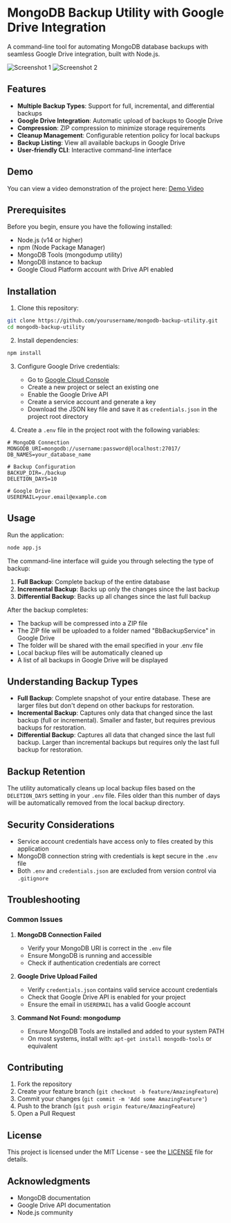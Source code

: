# MongoDB Backup Utility with Google Drive Integration

A command-line tool for automating MongoDB database backups with seamless Google Drive integration, built with Node.js.

![Screenshot 1](https://github.com/user-attachments/assets/5d36af35-1324-4fe6-83c4-dc8cab565421)
![Screenshot 2](https://github.com/user-attachments/assets/660f41a7-3948-46b2-a323-452bf509d05a)

## Features

- **Multiple Backup Types**: Support for full, incremental, and differential backups
- **Google Drive Integration**: Automatic upload of backups to Google Drive
- **Compression**: ZIP compression to minimize storage requirements
- **Cleanup Management**: Configurable retention policy for local backups
- **Backup Listing**: View all available backups in Google Drive
- **User-friendly CLI**: Interactive command-line interface

## Demo

You can view a video demonstration of the project here:
[Demo Video](https://drive.google.com/file/d/1fKfFCbA94mGE1eXtHobE_fv139IR0dQ5/view?usp=sharing)

## Prerequisites

Before you begin, ensure you have the following installed:
- Node.js (v14 or higher)
- npm (Node Package Manager)
- MongoDB Tools (mongodump utility)
- MongoDB instance to backup
- Google Cloud Platform account with Drive API enabled

## Installation

1. Clone this repository:
```bash
git clone https://github.com/yourusername/mongodb-backup-utility.git
cd mongodb-backup-utility
```

2. Install dependencies:
```bash
npm install
```

3. Configure Google Drive credentials:
   - Go to [Google Cloud Console](https://console.cloud.google.com)
   - Create a new project or select an existing one
   - Enable the Google Drive API
   - Create a service account and generate a key
   - Download the JSON key file and save it as `credentials.json` in the project root directory

4. Create a `.env` file in the project root with the following variables:

```env
# MongoDB Connection
MONGODB_URI=mongodb://username:password@localhost:27017/
DB_NAMES=your_database_name

# Backup Configuration
BACKUP_DIR=./backup
DELETION_DAYS=10

# Google Drive
USEREMAIL=your.email@example.com
```

## Usage

Run the application:

```bash
node app.js
```

The command-line interface will guide you through selecting the type of backup:

1. **Full Backup**: Complete backup of the entire database
2. **Incremental Backup**: Backs up only the changes since the last backup
3. **Differential Backup**: Backs up all changes since the last full backup

After the backup completes:
- The backup will be compressed into a ZIP file
- The ZIP file will be uploaded to a folder named "BbBackupService" in Google Drive
- The folder will be shared with the email specified in your .env file
- Local backup files will be automatically cleaned up
- A list of all backups in Google Drive will be displayed

## Understanding Backup Types

- **Full Backup**: Complete snapshot of your entire database. These are larger files but don't depend on other backups for restoration.
- **Incremental Backup**: Captures only data that changed since the last backup (full or incremental). Smaller and faster, but requires previous backups for restoration.
- **Differential Backup**: Captures all data that changed since the last full backup. Larger than incremental backups but requires only the last full backup for restoration.

## Backup Retention

The utility automatically cleans up local backup files based on the `DELETION_DAYS` setting in your `.env` file. Files older than this number of days will be automatically removed from the local backup directory.

## Security Considerations

- Service account credentials have access only to files created by this application
- MongoDB connection string with credentials is kept secure in the `.env` file
- Both `.env` and `credentials.json` are excluded from version control via `.gitignore`

## Troubleshooting

### Common Issues

1. **MongoDB Connection Failed**
   - Verify your MongoDB URI is correct in the `.env` file
   - Ensure MongoDB is running and accessible
   - Check if authentication credentials are correct

2. **Google Drive Upload Failed**
   - Verify `credentials.json` contains valid service account credentials
   - Check that Google Drive API is enabled for your project
   - Ensure the email in `USEREMAIL` has a valid Google account

3. **Command Not Found: mongodump**
   - Ensure MongoDB Tools are installed and added to your system PATH
   - On most systems, install with: `apt-get install mongodb-tools` or equivalent

## Contributing

1. Fork the repository
2. Create your feature branch (`git checkout -b feature/AmazingFeature`)
3. Commit your changes (`git commit -m 'Add some AmazingFeature'`)
4. Push to the branch (`git push origin feature/AmazingFeature`)
5. Open a Pull Request

## License

This project is licensed under the MIT License - see the [LICENSE](LICENSE) file for details.

## Acknowledgments

- MongoDB documentation
- Google Drive API documentation
- Node.js community

